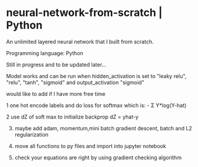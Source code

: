 # neural-network-from-scratch | Python
An unlimited layered neural network that I built from scratch.

Programming language: Python

Still in progress and to be updated later...

Model works and can be run when hidden_activation is set to "leaky relu", "relu", "tanh", "sigmoid" and output_activation "sigmoid"


would like to add if I have more free time

1 one hot encode labels and do loss for softmax which is: - Σ Y*log(Y-hat)

2 use dZ of soft max to initialize backprop dZ = yhat-y

3. maybe add adam, momentum,mini batch gradient descent, batch and L2 regularization

4. move all functions to py files and import into jupyter notebook

5. check your equations are right by using gradient checking algorithm
